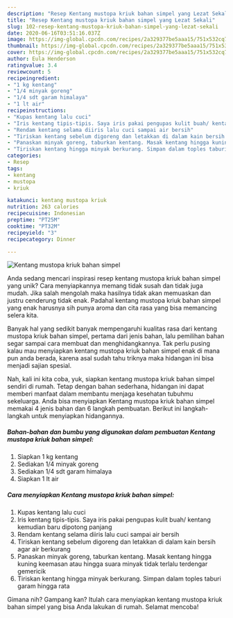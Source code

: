 ```yaml
---
description: "Resep Kentang mustopa kriuk bahan simpel yang Lezat Sekali"
title: "Resep Kentang mustopa kriuk bahan simpel yang Lezat Sekali"
slug: 102-resep-kentang-mustopa-kriuk-bahan-simpel-yang-lezat-sekali
date: 2020-06-16T03:51:16.037Z
image: https://img-global.cpcdn.com/recipes/2a329377be5aaa15/751x532cq70/kentang-mustopa-kriuk-bahan-simpel-foto-resep-utama.jpg
thumbnail: https://img-global.cpcdn.com/recipes/2a329377be5aaa15/751x532cq70/kentang-mustopa-kriuk-bahan-simpel-foto-resep-utama.jpg
cover: https://img-global.cpcdn.com/recipes/2a329377be5aaa15/751x532cq70/kentang-mustopa-kriuk-bahan-simpel-foto-resep-utama.jpg
author: Eula Henderson
ratingvalue: 3.4
reviewcount: 5
recipeingredient:
- "1 kg kentang"
- "1/4 minyak goreng"
- "1/4 sdt garam himalaya"
- "1 lt air"
recipeinstructions:
- "Kupas kentang lalu cuci"
- "Iris kentang tipis-tipis. Saya iris pakai pengupas kulit buah/ kentang kemudian baru dipotong panjang"
- "Rendam kentang selama diiris lalu cuci sampai air bersih"
- "Tiriskan kentang sebelum digoreng dan letakkan di dalam kain bersih agar air berkurang"
- "Panaskan minyak goreng, taburkan kentang. Masak kentang hingga kuning keemasan atau hingga suara minyak tidak terlalu terdengar gemericik"
- "Tiriskan kentang hingga minyak berkurang. Simpan dalam toples taburi garam hingga rata"
categories:
- Resep
tags:
- kentang
- mustopa
- kriuk

katakunci: kentang mustopa kriuk 
nutrition: 263 calories
recipecuisine: Indonesian
preptime: "PT25M"
cooktime: "PT32M"
recipeyield: "3"
recipecategory: Dinner

---
```



![Kentang mustopa kriuk bahan simpel](https://img-global.cpcdn.com/recipes/2a329377be5aaa15/751x532cq70/kentang-mustopa-kriuk-bahan-simpel-foto-resep-utama.jpg)

Anda sedang mencari inspirasi resep kentang mustopa kriuk bahan simpel yang unik? Cara menyiapkannya memang tidak susah dan tidak juga mudah. Jika salah mengolah maka hasilnya tidak akan memuaskan dan justru cenderung tidak enak. Padahal kentang mustopa kriuk bahan simpel yang enak harusnya sih punya aroma dan cita rasa yang bisa memancing selera kita.



Banyak hal yang sedikit banyak mempengaruhi kualitas rasa dari kentang mustopa kriuk bahan simpel, pertama dari jenis bahan, lalu pemilihan bahan segar sampai cara membuat dan menghidangkannya. Tak perlu pusing kalau mau menyiapkan kentang mustopa kriuk bahan simpel enak di mana pun anda berada, karena asal sudah tahu triknya maka hidangan ini bisa menjadi sajian spesial.


Nah, kali ini kita coba, yuk, siapkan kentang mustopa kriuk bahan simpel sendiri di rumah. Tetap dengan bahan sederhana, hidangan ini dapat memberi manfaat dalam membantu menjaga kesehatan tubuhmu sekeluarga. Anda bisa menyiapkan Kentang mustopa kriuk bahan simpel memakai 4 jenis bahan dan 6 langkah pembuatan. Berikut ini langkah-langkah untuk menyiapkan hidangannya.

<!--inarticleads1-->

##### Bahan-bahan dan bumbu yang digunakan dalam pembuatan Kentang mustopa kriuk bahan simpel:

1. Siapkan 1 kg kentang
1. Sediakan 1/4 minyak goreng
1. Sediakan 1/4 sdt garam himalaya
1. Siapkan 1 lt air




<!--inarticleads2-->

##### Cara menyiapkan Kentang mustopa kriuk bahan simpel:

1. Kupas kentang lalu cuci
1. Iris kentang tipis-tipis. Saya iris pakai pengupas kulit buah/ kentang kemudian baru dipotong panjang
1. Rendam kentang selama diiris lalu cuci sampai air bersih
1. Tiriskan kentang sebelum digoreng dan letakkan di dalam kain bersih agar air berkurang
1. Panaskan minyak goreng, taburkan kentang. Masak kentang hingga kuning keemasan atau hingga suara minyak tidak terlalu terdengar gemericik
1. Tiriskan kentang hingga minyak berkurang. Simpan dalam toples taburi garam hingga rata




Gimana nih? Gampang kan? Itulah cara menyiapkan kentang mustopa kriuk bahan simpel yang bisa Anda lakukan di rumah. Selamat mencoba!
